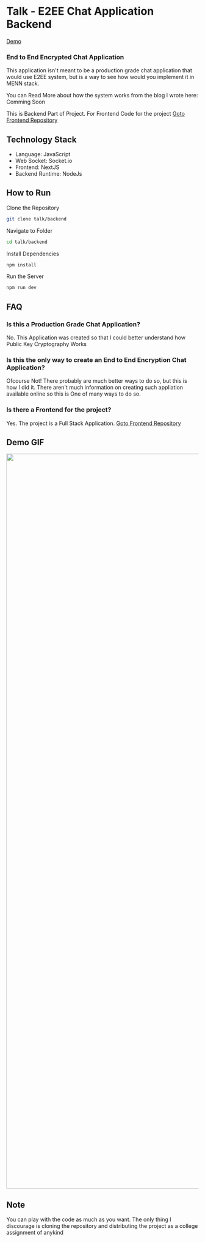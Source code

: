 # Talk - E2EE Chat Application Backend

[Demo](https://talk.suparthnarayanghimire.com.np/)

### End to End Encrypted Chat Application

This application isn't meant to be a production grade chat application that would use E2EE system, but is a way to see how would you implement it in MENN stack.

You can Read More about how the system works from the blog I wrote here: Comming Soon

This is Backend Part of Project. For Frontend Code for the project [Goto Frontend Repository](https://github.com/suparthghimire/talk-e2e-chat-frontend)

## Technology Stack

- Language: JavaScript
- Web Socket: Socket.io
- Frontend: NextJS
- Backend Runtime: NodeJs

## How to Run

Clone the Repository

```bash
git clone talk/backend
```

Navigate to Folder

```bash
cd talk/backend
```

Install Dependencies

```bash
npm install
```

Run the Server

```bash
npm run dev
```

## FAQ

### Is this a Production Grade Chat Application?

No. This Application was created so that I could better understand how Public Key Cryptography Works

### Is this the only way to create an End to End Encryption Chat Application?

Ofcourse Not! There probably are much better ways to do so, but this is how I did it. There aren't much information on creating such appliation available online so this is One of many ways to do so.

### Is there a Frontend for the project?

Yes. The project is a Full Stack Application. [Goto Frontend Repository](#)

## Demo GIF

<img src="./result_gif.gif?raw=true" width="1920px">

## Note

You can play with the code as much as you want. The only thing I discourage is cloning the repository and distributing the project as a college assignment of anykind
